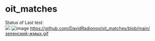 # oit_matches
Status of Last test:<br>
<img src="https://github.com/DavidRadionov/oit_matches/workflows/working-with-git-and-docker/badge.svg?branch=main">
![image](https://github.com/DavidRadionov/oit_matches/blob/main/зеленский-жмых.gif)
https://github.com/DavidRadionov/oit_matches/blob/main/зеленский-жмых.gif
<br>

